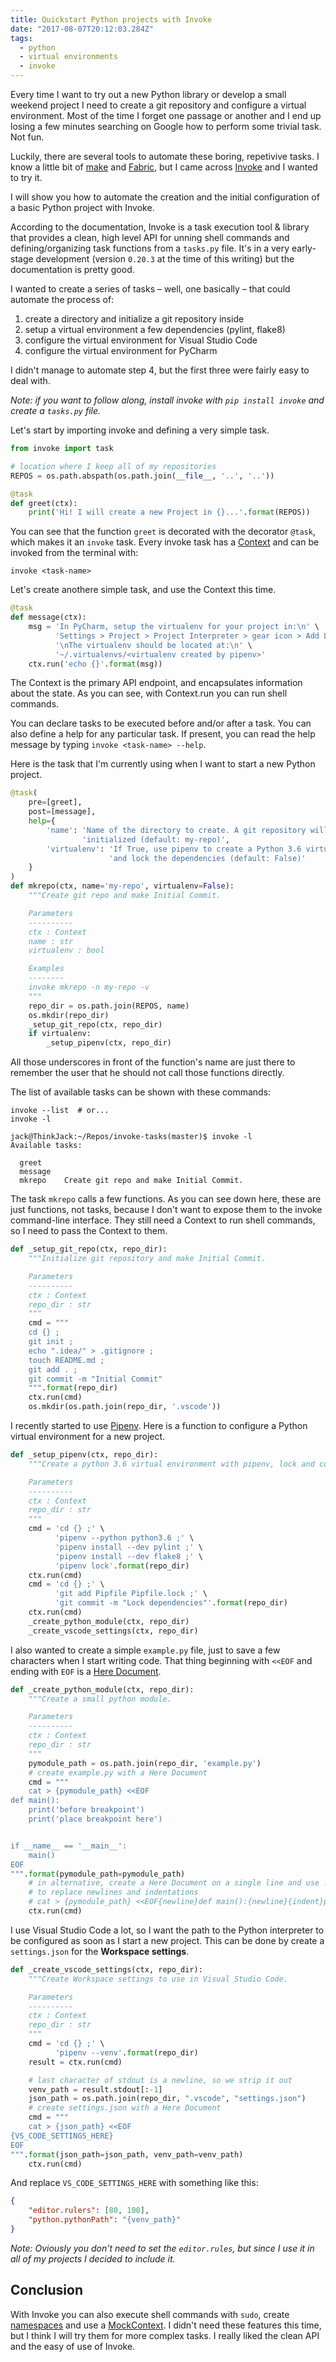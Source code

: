 ```yaml
---
title: Quickstart Python projects with Invoke
date: "2017-08-07T20:12:03.284Z"
tags:
  - python
  - virtual environments
  - invoke
---
```


Every time I want to try out a new Python library or develop a small weekend project I need to create a git repository and configure a virtual environment. Most of the time I forget one passage or another and I end up losing a few minutes searching on Google how to perform some trivial task. Not fun.

Luckily, there are several tools to automate these boring, repetivive tasks. I know a little bit of [make](https://www.gnu.org/software/make/) and [Fabric](https://www.fabfile.org/), but I came across [Invoke](https://docs.pyinvoke.org/en/latest/index.html) and I wanted to try it.

I will show you how to automate the creation and the initial configuration of a basic Python project with Invoke.

According to the documentation, Invoke is a task execution tool & library that provides a clean, high level API for unning shell commands and defining/organizing task functions from a `tasks.py` file. It's in a very early-stage development (version `0.20.3` at the time of this writing) but the documentation is pretty good.

I wanted to create a series of tasks – well, one basically – that could automate the process of:

1.  create a directory and initialize a git repository inside
2.  setup a virtual environment a few dependencies (pylint, flake8)
3.  configure the virtual environment for Visual Studio Code
4.  configure the virtual environment for PyCharm

I didn't manage to automate step 4, but the first three were fairly easy to deal with.

_Note: if you want to follow along, install invoke with `pip install invoke` and create a `tasks.py` file._

Let's start by importing invoke and defining a very simple task.

```python
from invoke import task

# location where I keep all of my repositories
REPOS = os.path.abspath(os.path.join(__file__, '..', '..'))

@task
def greet(ctx):
    print('Hi! I will create a new Project in {}...'.format(REPOS))
```

You can see that the function `greet` is decorated with the decorator `@task`, which makes it an `invoke` task. Every invoke task has a [Context](https://docs.pyinvoke.org/en/latest/api/context.html) and can be invoked from the terminal with:

```shell
invoke <task-name>
```

Let's create anothere simple task, and use the Context this time.

```python
@task
def message(ctx):
    msg = 'In PyCharm, setup the virtualenv for your project in:\n' \
          'Settings > Project > Project Interpreter > gear icon > Add Local' \
          '\nThe virtualenv should be located at:\n' \
          '~/.virtualenvs/<virtualenv created by pipenv>'
    ctx.run('echo {}'.format(msg))
```

The Context is the primary API endpoint, and encapsulates information about the state. As you can see, with Context.run you can run shell commands.

You can declare tasks to be executed before and/or after a task. You can also define a help for any particular task. If present, you can read the help message by typing `invoke <task-name> --help`.

Here is the task that I'm currently using when I want to start a new Python project.

```python
@task(
    pre=[greet],
    post=[message],
    help={
        'name': 'Name of the directory to create. A git repository will be '
                'initialized (default: my-repo)',
        'virtualenv': 'If True, use pipenv to create a Python 3.6 virtualenv '
                      'and lock the dependencies (default: False)'
    }
)
def mkrepo(ctx, name='my-repo', virtualenv=False):
    """Create git repo and make Initial Commit.

    Parameters
    ----------
    ctx : Context
    name : str
    virtualenv : bool

    Examples
    --------
    invoke mkrepo -n my-repo -v
    """
    repo_dir = os.path.join(REPOS, name)
    os.mkdir(repo_dir)
    _setup_git_repo(ctx, repo_dir)
    if virtualenv:
        _setup_pipenv(ctx, repo_dir)
```

All those underscores in front of the function's name are just there to remember the user that he should not call those functions directly.

The list of available tasks can be shown with these commands:

```shell
invoke --list  # or...
invoke -l
```

```shell
jack@ThinkJack:~/Repos/invoke-tasks(master)$ invoke -l
Available tasks:

  greet
  message
  mkrepo    Create git repo and make Initial Commit.
```

The task `mkrepo` calls a few functions. As you can see down here, these are just functions, not tasks, because I don't want to expose them to the invoke command-line interface. They still need a Context to run shell commands, so I need to pass the Context to them.

```python
def _setup_git_repo(ctx, repo_dir):
    """Initialize git repository and make Initial Commit.

    Parameters
    ----------
    ctx : Context
    repo_dir : str
    """
    cmd = """
    cd {} ;
    git init ;
    echo ".idea/" > .gitignore ;
    touch README.md ;
    git add . ;
    git commit -m "Initial Commit"
    """.format(repo_dir)
    ctx.run(cmd)
    os.mkdir(os.path.join(repo_dir, '.vscode'))
```

I recently started to use [Pipenv](https://www.giacomodebidda.com/pipenv/). Here is a function to configure a Python virtual environment for a new project.

```python
def _setup_pipenv(ctx, repo_dir):
    """Create a python 3.6 virtual environment with pipenv, lock and commit.

    Parameters
    ----------
    ctx : Context
    repo_dir : str
    """
    cmd = 'cd {} ;' \
          'pipenv --python python3.6 ;' \
          'pipenv install --dev pylint ;' \
          'pipenv install --dev flake8 ;' \
          'pipenv lock'.format(repo_dir)
    ctx.run(cmd)
    cmd = 'cd {} ;' \
          'git add Pipfile Pipfile.lock ;' \
          'git commit -m "Lock dependencies"'.format(repo_dir)
    ctx.run(cmd)
    _create_python_module(ctx, repo_dir)
    _create_vscode_settings(ctx, repo_dir)
```

I also wanted to create a simple `example.py` file, just to save a few characters when I start writing code. That thing beginning with `<<EOF` and ending with `EOF` is a [Here Document](https://tldp.org/LDP/abs/html/here-docs.html).

```python
def _create_python_module(ctx, repo_dir):
    """Create a small python module.

    Parameters
    ----------
    ctx : Context
    repo_dir : str
    """
    pymodule_path = os.path.join(repo_dir, 'example.py')
    # create example.py with a Here Document
    cmd = """
    cat > {pymodule_path} <<EOF
def main():
    print('before breakpoint')
    print('place breakpoint here')


if __name__ == '__main__':
    main()
EOF
""".format(pymodule_path=pymodule_path)
    # in alternative, create a Here Document on a single line and use .format
    # to replace newlines and indentations
    # cat > {pymodule_path} <<EOF{newline}def main():{newline}{indent}print('example'){newline}EOF""".format(newline='\n', indent='    ', pymodule_path=pymodule_path)
    ctx.run(cmd)
```

I use Visual Studio Code a lot, so I want the path to the Python interpreter to be configured as soon as I start a new project. This can be done by create a `settings.json` for the **Workspace settings**.

```python
def _create_vscode_settings(ctx, repo_dir):
    """Create Workspace settings to use in Visual Studio Code.

    Parameters
    ----------
    ctx : Context
    repo_dir : str
    """
    cmd = 'cd {} ;' \
          'pipenv --venv'.format(repo_dir)
    result = ctx.run(cmd)

    # last character of stdout is a newline, so we strip it out
    venv_path = result.stdout[:-1]
    json_path = os.path.join(repo_dir, ".vscode", "settings.json")
    # create settings.json with a Here Document
    cmd = """
    cat > {json_path} <<EOF
{VS_CODE_SETTINGS_HERE}
EOF
""".format(json_path=json_path, venv_path=venv_path)
    ctx.run(cmd)
```

And replace `VS_CODE_SETTINGS_HERE` with something like this:

```json
{
    "editor.rulers": [80, 100],
    "python.pythonPath": "{venv_path}"
}
```

_Note: Oviously you don't need to set the `editor.rules`, but since I use it in all of my projects I decided to include it._

## Conclusion

With Invoke you can also execute shell commands with `sudo`, create [namespaces](https://docs.pyinvoke.org/en/latest/concepts/namespaces.html) and use a [MockContext](https://docs.pyinvoke.org/en/latest/concepts/testing.html#use-mockcontext). I didn't need these features this time, but I think I will try them for more complex tasks. I really liked the clean API and the easy of use of Invoke.
